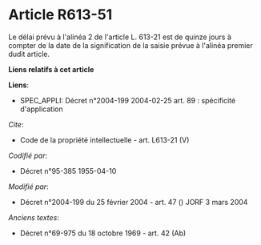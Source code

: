 # Article R613-51

Le délai prévu à l'alinéa 2 de l'article L. 613-21 est de quinze jours à compter de la date de la signification de la saisie
prévue à l'alinéa premier dudit article.

**Liens relatifs à cet article**

**Liens**:

  - SPEC_APPLI: Décret n°2004-199 2004-02-25 art. 89 : spécificité d'application

_Cite_:

  - Code de la propriété intellectuelle - art. L613-21 (V)

_Codifié par_:

  - Décret n°95-385 1955-04-10

_Modifié par_:

  - Décret n°2004-199 du 25 février 2004 - art. 47 () JORF 3 mars 2004

_Anciens textes_:

  - Décret n°69-975 du 18 octobre 1969 - art. 42 (Ab)
